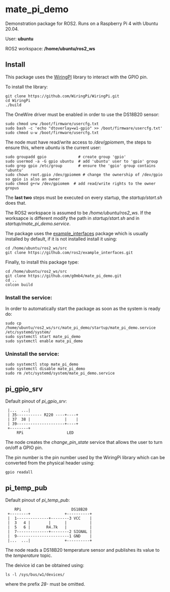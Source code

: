 # mate_pi_demo

Demonstration package for ROS2. Runs on a Raspberry Pi 4 with Ubuntu 20.04.

User: **ubuntu**

ROS2 workspace: **/home/ubuntu/ros2_ws**

## Install

This package uses the [WiringPI](https://github.com/WiringPi/WiringPi.git) library to interact with the GPIO pin.

To install the library:
```
git clone https://github.com/WiringPi/WiringPi.git
cd WiringPi
./build
```

The OneWire driver must be enabled in order to use the DS18B20 sensor:
```
sudo chmod u+w /boot/firmware/usercfg.txt
sudo bash -c 'echo "dtoverlay=w1-gpio" >> /boot/firmware/usercfg.txt'
sudo chmod u-w /boot/firmware/usercfg.txt
```

The node must have read/write access to */dev/gpiomem*, the steps to ensure this, where *ubuntu* is the current user:
```
sudo groupadd gpio              # create group 'gpio'
sudo usermod -a -G gpio ubuntu  # add 'ubuntu' user to 'gpio' group
sudo grep gpio /etc/group       # ensure the 'gpio' group contains 'ubuntu'
sudo chown root.gpio /dev/gpiomem # change the ownership of /dev/gpio so gpio is also an owner
sudo chmod g+rw /dev/gpiomem  # add read/write rights to the owner gropus
```

The **last two** steps must be executed on every startup, the *startup/start.sh* does that.

The ROS2 workspace is assumed to be */home/ubuntu/ros2_ws*.
If the worksapce is different modify the path in *startup/start.sh* and in *startup/mate_pi_demo.service*.

The package uses the [example_interfaces](https://github.com/ros2/example_interfaces) package which is usually installed by default, if it is not installed install it using:
```
cd /home/ubuntu/ros2_ws/src
git clone https://github.com/ros2/example_interfaces.git
```
Finally, to install this package type:
```
cd /home/ubuntu/ros2_ws/src
git clone https://github.com/g0mb4/mate_pi_demo.git
cd ..
colcon build
```

### Install the service:

In order to automatically start the package as soon as the system is ready do:

```
sudo cp /home/ubuntu/ros2_ws/src/mate_pi_demo/startup/mate_pi_demo.service /etc/systemd/system/
sudo systemctl start mate_pi_demo
sudo systemctl enable mate_pi_demo
```

### Uninstall the service:
```
sudo systemctl stop mate_pi_demo
sudo systemctl disable mate_pi_demo
sudo rm /etc/systemd/system/mate_pi_demo.service
```

## pi_gpio_srv

Default pinout of *pi_gpio_srv*:

```
 |...  ...|
 | 35----------- R220 ----+----+
 | 37  38 |               |    |
 | 39---------------------+----+
 +--------+
     RPi                   LED
```

The node creates the *change_pin_state* service that allows the user to turn on/off a GPIO pin.

The pin number is the pin number used by the WiringPi library which can be converted from the physical header using:
```
gpio readall
```

## pi_temp_pub

Default pinout of *pi_temp_pub*:
```
    RPi                      DS18B20
 +--------+               +----------+
 |  1--------------+--------3 VCC    |
 |  3   4 |        |      |          |
 |  5   6 |       R4.7k   |          |
 |  7--------------+--------2 SIGNAL |
 |  9-----------------------1 GND    |
 |...  ...|               +----------+
```

The node reads a DS18B20 temperature sensor and publishes its value to the *temperature* topic.

The deivice id can be obtained using:
```
ls -l /sys/bus/w1/devices/
```
where the prefix *28-* must be omitted.

